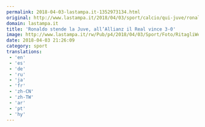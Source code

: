 ```yaml
---
permalink: 2018-04-03-lastampa.it-1352973134.html
original: http://www.lastampa.it/2018/04/03/sport/calcio/qui-juve/ronaldo-stende-la-juve-allallianz-il-real-vince-6pp8ShRxvLRzG01NZnrC8H/pagina.html
domain: lastampa.it
title: 'Ronaldo stende la Juve, all’Allianz il Real vince 3-0'
image: http://www.lastampa.it/rw/Pub/p4/2018/04/03/Sport/Foto/RitagliWeb/e3538db526c63d5a73d9b7e45cfa09fb-koVG-U1110249810886rrE-1024x576%40LaStampa.it.jpg
date: 2018-04-03 21:26:09
category: sport
translations: 
 - 'en'
 - 'es'
 - 'de'
 - 'ru'
 - 'ja'
 - 'fr'
 - 'zh-CN'
 - 'zh-TW'
 - 'ar'
 - 'pt'
 - 'hy'
---
```


